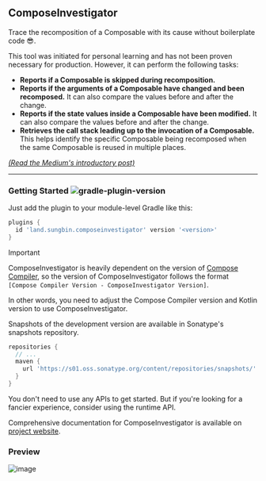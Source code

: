 ## ComposeInvestigator

Trace the recomposition of a Composable with its cause without boilerplate code 😎.

This tool was initiated for personal learning and has not been proven necessary for production.
However, it can perform the following tasks:

- **Reports if a Composable is skipped during recomposition.**
- **Reports if the arguments of a Composable have changed and been recomposed.** It can also compare the
  values before and after the change.
- **Reports if the state values inside a Composable have been modified.** It can also compare the values
  before and after the change.
- **Retrieves the call stack leading up to the invocation of a Composable.** This helps identify the
  specific Composable being recomposed when the same Composable is reused in multiple places.

[*(Read the Medium's introductory post)*](https://jisungbin.medium.com/tracing-recompositions-without-boilerplate-code-e9800db1419e)

---

### Getting Started ![gradle-plugin-version](https://img.shields.io/maven-central/v/land.sungbin.composeinvestigator/composeinvestigator-gradle-plugin?style=flat-square)

Just add the plugin to your module-level Gradle like this:

```groovy
plugins {
  id 'land.sungbin.composeinvestigator' version '<version>'
}
```

> [!IMPORTANT]
> 
> ComposeInvestigator is heavily dependent on the version of [Compose Compiler](https://developer.android.com/jetpack/androidx/releases/compose-compiler),
> so the version of ComposeInvestigator follows the format `[Compose Compiler Version - ComposeInvestigator Version]`.
> 
> In other words, you need to adjust the Compose Compiler version and Kotlin version to use ComposeInvestigator.

Snapshots of the development version are available in Sonatype's snapshots repository.

```groovy
repositories {
  // ...
  maven {
    url 'https://s01.oss.sonatype.org/content/repositories/snapshots/'
  }
}
```

You don't need to use any APIs to get started. But if you're looking for a fancier experience,
consider using the runtime API.

Comprehensive documentation for ComposeInvestigator is available
on [project website](https://jisungbin.github.io/ComposeInvestigator).

### Preview

![image](https://github.com/jisungbin/ComposeInvestigator/assets/40740128/98991bd9-97f2-47a7-9cc9-6f9cd1cda0e3)
